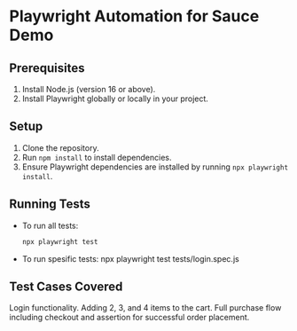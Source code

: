 # Playwright Automation for Sauce Demo

## Prerequisites

1. Install Node.js (version 16 or above).
2. Install Playwright globally or locally in your project.

## Setup

1. Clone the repository.
2. Run `npm install` to install dependencies.
3. Ensure Playwright dependencies are installed by running `npx playwright install`.

## Running Tests

- To run all tests:
  ```bash
  npx playwright test
  ```
- To run spesific tests:
  npx playwright test tests/login.spec.js

## Test Cases Covered

Login functionality.
Adding 2, 3, and 4 items to the cart.
Full purchase flow including checkout and assertion for successful order placement.
